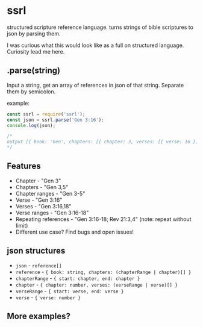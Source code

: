 # ssrl
structured scripture reference language.  turns strings of bible scriptures to json by parsing them.

I was curious what this would look like as a full on structured language.  Curiosity lead me here.

## .parse(string)

Input a string, get an array of references in json of that string.  Separate them by semicolon.

example:
```js
const ssrl = require('ssrl');
const json = ssrl.parse('Gen 3:16');
console.log(json);

/*
output [{ book: 'Gen', chapters: [{ chapter: 3, verses: [{ verse: 16 }] }] }]
*/
```

## Features
* Chapter - "Gen 3"
* Chapters - "Gen 3,5"
* Chapter ranges - "Gen 3-5"
* Verse - "Gen 3:16"
* Verses - "Gen 3:16,18"
* Verse ranges - "Gen 3:16-18"
* Repeating references - "Gen 3:16-18; Rev 21:3,4" (note: repeat without limit)
* Different use case? Find bugs and open issues!

## json structures
* `json` - `reference[]`
* `reference` - `{ book: string, chapters: (chapterRange | chapter)[] }`
* `chapterRange` - `{ start: chapter, end: chapter }`
* `chapter` - `{ chapter: number, verses: (verseRange | verse)[] }`
* `verseRange` - `{ start: verse, end: verse }`
* `verse` - `{ verse: number }`

## More examples?
[](test.js)
